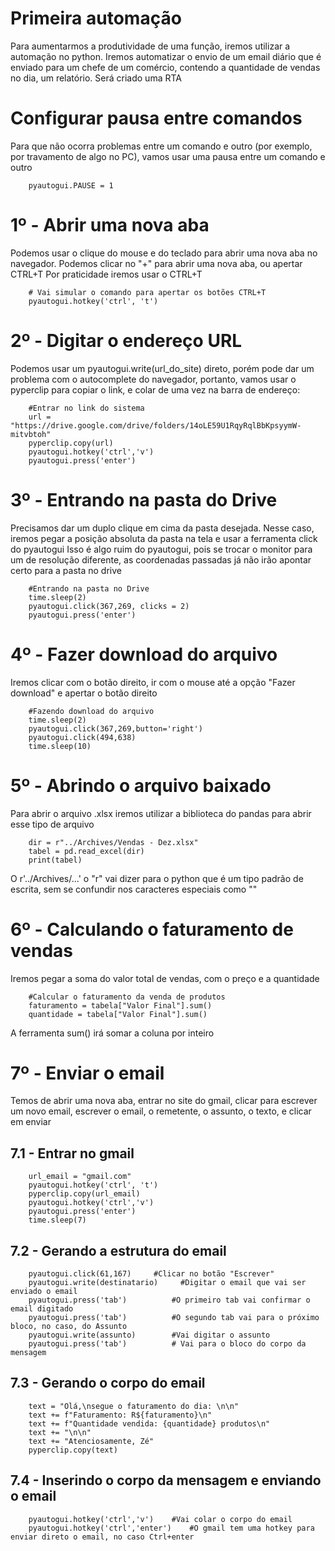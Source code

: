 # Primeira automação
Para aumentarmos a produtividade de uma função, iremos utilizar a automação no python.
Iremos automatizar o envio de um email diário que é enviado para um chefe de um comércio, contendo a quantidade de vendas no dia, um relatório.
Será criado uma RTA

# Configurar pausa entre comandos
Para que não ocorra problemas entre um comando e outro (por exemplo, por travamento de algo no PC), vamos usar uma pausa entre um comando e outro
```
    pyautogui.PAUSE = 1
```

# 1º - Abrir uma nova aba
Podemos usar o clique do mouse e do teclado para abrir uma nova aba no navegador.
Podemos clicar no "+" para abrir uma nova aba, ou apertar CTRL+T
Por praticidade iremos usar o CTRL+T

```
    # Vai simular o comando para apertar os botões CTRL+T
    pyautogui.hotkey('ctrl', 't')
```

# 2º - Digitar o endereço URL
Podemos usar um pyautogui.write(url_do_site) direto, porém pode dar um problema com o autocomplete do navegador, portanto, vamos usar o pyperclip para copiar o link, e colar de uma vez na barra de endereço:
```
    #Entrar no link do sistema
    url = "https://drive.google.com/drive/folders/14oLE59U1RqyRqlBbKpsyymW-mitvbtoh"
    pyperclip.copy(url)
    pyautogui.hotkey('ctrl','v')
    pyautogui.press('enter')
```

# 3º - Entrando na pasta do Drive
Precisamos dar um duplo clique em cima da pasta desejada.
Nesse caso, iremos pegar a posição absoluta da pasta na tela e usar a ferramenta click do pyautogui
Isso é algo ruim do pyautogui, pois se trocar o monitor para um de resolução diferente, as coordenadas passadas já não irão apontar certo para a pasta no drive
```
    #Entrando na pasta no Drive
    time.sleep(2)
    pyautogui.click(367,269, clicks = 2)
    pyautogui.press('enter')
```

# 4º - Fazer download do arquivo
Iremos clicar com o botão direito, ir com o mouse até a opção "Fazer download" e apertar o botão direito
```
    #Fazendo download do arquivo
    time.sleep(2)
    pyautogui.click(367,269,button='right')
    pyautogui.click(494,638)
    time.sleep(10)
```

# 5º - Abrindo o arquivo baixado
Para abrir o arquivo .xlsx iremos utilizar a biblioteca do pandas para abrir esse tipo de arquivo

```
    dir = r"../Archives/Vendas - Dez.xlsx"
    tabel = pd.read_excel(dir)
    print(tabel)
```
O r'../Archives/...' o "r" vai dizer para o python que é um tipo padrão de escrita, sem se confundir nos caracteres especiais como "\"

# 6º - Calculando o faturamento de vendas
Iremos pegar a soma do valor total de vendas, com o preço e a quantidade
```
    #Calcular o faturamento da venda de produtos
    faturamento = tabela["Valor Final"].sum()
    quantidade = tabela["Valor Final"].sum()
```
A ferramenta sum() irá somar a coluna por inteiro

# 7º - Enviar o email
Temos de abrir uma nova aba, entrar no site do gmail, clicar para escrever um novo email, escrever o email, o remetente, o assunto, o texto, e clicar em enviar

## 7.1 - Entrar no gmail
```
    url_email = "gmail.com"
    pyautogui.hotkey('ctrl', 't')
    pyperclip.copy(url_email)
    pyautogui.hotkey('ctrl','v')
    pyautogui.press('enter')
    time.sleep(7)
```

## 7.2 - Gerando a estrutura do email
```
    pyautogui.click(61,167)     #Clicar no botão "Escrever"
    pyautogui.write(destinatario)     #Digitar o email que vai ser enviado o email
    pyautogui.press('tab')          #O primeiro tab vai confirmar o email digitado
    pyautogui.press('tab')          #O segundo tab vai para o próximo bloco, no caso, do Assunto
    pyautogui.write(assunto)        #Vai digitar o assunto 
    pyautogui.press('tab')          # Vai para o bloco do corpo da mensagem
```

## 7.3 - Gerando o corpo do email
```
    text = "Olá,\nsegue o faturamento do dia: \n\n"
    text += f"Faturamento: R${faturamento}\n"
    text += f"Quantidade vendida: {quantidade} produtos\n"
    text += "\n\n"
    text += "Atenciosamente, Zé"
    pyperclip.copy(text)
```

## 7.4 - Inserindo o corpo da mensagem e enviando o email
```
    pyautogui.hotkey('ctrl','v')    #Vai colar o corpo do email
    pyautogui.hotkey('ctrl','enter')    #O gmail tem uma hotkey para enviar direto o email, no caso Ctrl+enter
```

